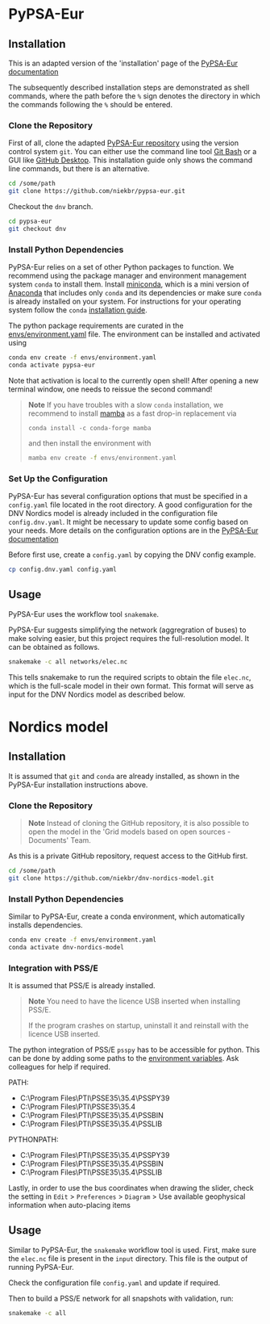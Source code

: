 # PyPSA-Eur
## Installation
This is an adapted version of the 'installation' page of the [PyPSA-Eur documentation](https://pypsa-eur.readthedocs.io/en/latest/installation.html)

The subsequently described installation steps are demonstrated as shell
commands, where the path before the `%` sign denotes the directory in
which the commands following the `%` should be entered.

### Clone the Repository
First of all, clone the adapted [PyPSA-Eur
repository](https://github.com/niekbr/pypsa-eur) using the version
control system `git`. You can either use the command line tool [Git Bash](https://git-scm.com/download/win) or a GUI like [GitHub Desktop](https://desktop.github.com).
This installation guide only shows the command line commands, but there is an alternative.

``` bash
cd /some/path
git clone https://github.com/niekbr/pypsa-eur.git
```

Checkout the `dnv` branch.
``` bash
cd pypsa-eur
git checkout dnv
```
### Install Python Dependencies

PyPSA-Eur relies on a set of other Python packages to function. We
recommend using the package manager and environment management system
`conda` to install them. Install
[miniconda](https://docs.conda.io/en/latest/miniconda.html), which is a
mini version of [Anaconda](https://www.anaconda.com/) that includes only
`conda` and its dependencies or make sure `conda` is already installed
on your system. For instructions for your operating system follow the
`conda` [installation
guide](https://docs.conda.io/projects/conda/en/latest/user-guide/install/).

The python package requirements are curated in the
[envs/environment.yaml](https://github.com/PyPSA/pypsa-eur/blob/master/envs/environment.yaml)
file. The environment can be installed and activated using

``` bash
conda env create -f envs/environment.yaml
conda activate pypsa-eur
```

Note that activation is local to the currently open shell! After opening
a new terminal window, one needs to reissue the second command!

> **Note**
> If you have troubles with a slow `conda` installation, we recommend to install [mamba](https://github.com/QuantStack/mamba) as a fast drop-in replacement via
> ```
> conda install -c conda-forge mamba
> ```
>
> and then install the environment with
> 
> ``` bash
> mamba env create -f envs/environment.yaml
> ```

###  Set Up the  Configuration

PyPSA-Eur has several configuration options that must be specified in a
`config.yaml` file located in the root directory. A good configuration for the DNV Nordics model is already included in
the configuration file `config.dnv.yaml`. It might be necessary to update some config based on your needs. 
More details on the configuration options are in the [PyPSA-Eur documentation](https://pypsa-eur.readthedocs.io/en/latest/configuration.html)

Before first use, create a `config.yaml` by copying the DNV config example.

``` bash
cp config.dnv.yaml config.yaml
```

## Usage
PyPSA-Eur uses the workflow tool `snakemake`. 

PyPSA-Eur suggests simplifying the network (aggregration of buses) to make solving easier, but this project requires the full-resolution model. It can be obtained as follows.
``` bash
snakemake -c all networks/elec.nc
```
This tells snakemake to run the required scripts to obtain the file `elec.nc`, which is the full-scale model in their own format. This format will serve as input for the DNV Nordics model as described below.

# Nordics model
## Installation
It is assumed that `git` and `conda` are already installed, as shown in the PyPSA-Eur installation instructions above.

### Clone the Repository
> **Note**
> Instead of cloning the GitHub repository, it is also possible to open the model in the 'Grid models based on open sources - Documents' Team.

As this is a private GitHub repository, request access to the GitHub first.
``` bash
cd /some/path
git clone https://github.com/niekbr/dnv-nordics-model.git
```

### Install Python Dependencies
Similar to PyPSA-Eur, create a conda environment, which automatically installs dependencies.

``` bash
conda env create -f envs/environment.yaml
conda activate dnv-nordics-model
```

### Integration with PSS/E
It is assumed that PSS/E is already installed.

> **Note**
> You need to have the licence USB inserted when installing PSS/E.
>
> If the program crashes on startup, uninstall it and reinstall with the licence USB inserted.

The python integration of PSS/E `psspy` has to be accessible for python. This can be done by adding some paths to the [environment variables](https://helpdeskgeek.com/windows-10/add-windows-path-environment-variable/). Ask colleagues for help if required.

PATH:
- C:\Program Files\PTI\PSSE35\35.4\PSSPY39
- C:\Program Files\PTI\PSSE35\35.4
- C:\Program Files\PTI\PSSE35\35.4\PSSBIN
- C:\Program Files\PTI\PSSE35\35.4\PSSLIB

PYTHONPATH:
- C:\Program Files\PTI\PSSE35\35.4\PSSPY39
- C:\Program Files\PTI\PSSE35\35.4\PSSBIN
- C:\Program Files\PTI\PSSE35\35.4\PSSLIB

Lastly, in order to use the bus coordinates when drawing the slider, check the setting in `Edit` > `Preferences` > `Diagram` > Use available geophysical information when auto-placing items

## Usage
Similar to PyPSA-Eur, the `snakemake` workflow tool is used. First, make sure the `elec.nc` file is present in the `input` directory. This file is the output of running PyPSA-Eur.

Check the configuration file `config.yaml` and update if required.

Then to build a PSS/E network for all snapshots with validation, run:

``` bash
snakemake -c all
```